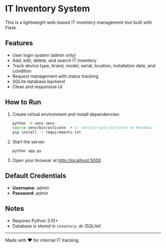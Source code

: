 # IT Inventory System

This is a lightweight web-based IT inventory management tool built with Flask.

## Features

- User login system (admin only)
- Add, edit, delete, and search IT inventory
- Track device type, brand, model, serial, location, installation date, and condition
- Request management with status tracking
- SQLite database backend
- Clean and responsive UI

## How to Run

1. Create virtual environment and install dependencies:
    ```bash
    python -m venv venv
    source venv/bin/activate  # or venv\Scripts\activate on Windows
    pip install -r requirements.txt
    ```

2. Start the server:
    ```bash
    python app.py
    ```

3. Open your browser at [http://localhost:5000](http://localhost:5000)

## Default Credentials

- **Username**: admin
- **Password**: admin

## Notes

- Requires Python 3.10+
- Database is stored in `inventory.db` (SQLite)

---

Made with ❤️ for internal IT tracking.